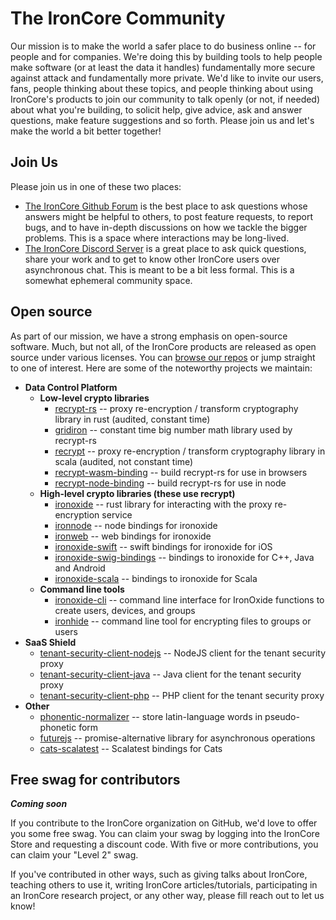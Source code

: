 # The IronCore Community

Our mission is to make the world a safer place to do business online -- for people and for companies. We're doing this by building tools to help people make software (or at least the data it handles) fundamentally more secure against attack and fundamentally more private.  We'd like to invite our users, fans, people thinking about these topics, and people thinking about using IronCore's products to join our community to talk openly (or not, if needed) about what you're building, to solicit help, give advice, ask and answer questions, make feature suggestions and so forth. Please join us and let's make the world a bit better together!

## Join Us

Please join us in one of these two places:

* [The IronCore Github Forum](https://github.com/IronCoreLabs/community/discussions) is the best place to ask questions whose answers might be helpful to others, to post feature requests, to report bugs, and to have in-depth discussions on how we tackle the bigger problems. This is a space where interactions may be long-lived.
* [The IronCore Discord Server](https://discord.gg/HMpce3NfQz) is a great place to ask quick questions, share your work and to get to know other IronCore users over asynchronous chat.  This is meant to be a bit less formal.  This is a somewhat ephemeral community space.

## Open source

As part of our mission, we have a strong emphasis on open-source software. Much, but not all, of the IronCore products are released as open source under various licenses. You can [browse our repos](https://github.com/IronCoreLabs/) or jump straight to one of interest. Here are some of the noteworthy projects we maintain:

* **Data Control Platform**
    * **Low-level crypto libraries**
        * [recrypt-rs](https://github.com/IronCoreLabs/recrypt-rs) -- proxy re-encryption / transform cryptography library in rust (audited, constant time)
        * [gridiron](https://github.com/IronCoreLabs/gridiron) -- constant time big number math library used by recrypt-rs
        * [recrypt](https://github.com/IronCoreLabs/recrypt) -- proxy re-encryption / transform cryptography library in scala (audited, not constant time)
        * [recrypt-wasm-binding](https://github.com/IronCoreLabs/recrypt-wasm-binding) -- build recrypt-rs for use in browsers
        * [recrypt-node-binding](https://github.com/IronCoreLabs/recrypt-node-binding) -- build recrypt-rs for use in node
    * **High-level crypto libraries (these use recrypt)**
        * [ironoxide](https://github.com/IronCoreLabs/ironoxide) -- rust library for interacting with the proxy re-encryption service
        * [ironnode](https://github.com/IronCoreLabs/ironnode) -- node bindings for ironoxide
        * [ironweb](https://github.com/IronCoreLabs/ironweb) -- web bindings for ironoxide
        * [ironoxide-swift](https://github.com/IronCoreLabs/ironoxide-swift) -- swift bindings for ironoxide for iOS
        * [ironoxide-swig-bindings](https://github.com/IronCoreLabs/ironoxide-swig-bindings) --  bindings to ironoxide for C++, Java and Android
        * [ironoxide-scala](https://github.com/IronCoreLabs/ironoxide-swig-bindings) --  bindings to ironoxide for Scala
    * **Command line tools**
        * [ironoxide-cli](https://github.com/IronCoreLabs/ironoxide-cli) -- command line interface for IronOxide functions to create users, devices, and groups
        * [ironhide](https://github.com/IronCoreLabs/ironhide) -- command line tool for encrypting files to groups or users
* **SaaS Shield**
    * [tenant-security-client-nodejs](https://github.com/IronCoreLabs/tenant-security-client-nodejs) -- NodeJS client for the tenant security proxy
    * [tenant-security-client-java](https://github.com/IronCoreLabs/tenant-security-client-java) -- Java client for the tenant security proxy
    * [tenant-security-client-php](https://github.com/IronCoreLabs/tenant-security-client-php) -- PHP client for the tenant security proxy
* **Other**
    * [phonentic-normalizer](https://github.com/IronCoreLabs/phonentic-normalizer) -- store latin-language words in pseudo-phonetic form
    * [futurejs](https://github.com/IronCoreLabs/futurejs) -- promise-alternative library for asynchronous operations
    * [cats-scalatest](https://github.com/IronCoreLabs/cats-scalatest) -- Scalatest bindings for Cats


## Free swag for contributors

_**Coming soon**_

If you contribute to the IronCore organization on GitHub, we'd love to offer you some free swag. You can claim your swag by logging into the IronCore Store and requesting a discount code. With five or more contributions, you can claim your "Level 2" swag.

If you've contributed in other ways, such as giving talks about IronCore, teaching others to use it, writing IronCore articles/tutorials, participating in an IronCore research project, or any other way, please fill reach out to let us know!

